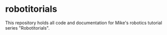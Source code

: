 # robotitorials
This repository holds all code and documentation for Mike's robotics tutorial series "Robotitorials".
